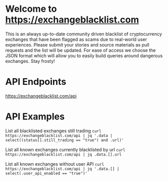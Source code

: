 # Welcome to https://exchangeblacklist.com
This is an always up-to-date community driven blacklist of cryptocurrency exchanges that have been flagged as scams due to real-world user experiences.  Please submit your stories and source materials as pull requests and the list will be updated.  For ease of access we choose the JSON format which will allow you to easily build queries around dangerous exchanges.  Stay frosty!

# API Endpoints
https://exchangeblacklist.com/api

# API Examples
List all blacklisted exchanges still trading
`curl https://exchangeblacklist.com/api | jq '.data | select((status[].still_trading == "true") and .url)'`

List all known exchanges currently blacklisted by url
`curl https://exchangeblacklist.com/api | jq .data.[].url`

List all known exchanges without user API
`curl https://exchangeblacklist.com/api | jq '.data.[] | select(.user_api_enabled == "true")'`

